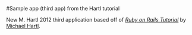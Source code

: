 #Sample app (third app) from the Hartl tutorial

New M. Hartl 2012 third application based off of [*Ruby on Rails Tutorial*](http://railstutorial.org) by [Michael Hartl](http://michaelhartl.com/).



